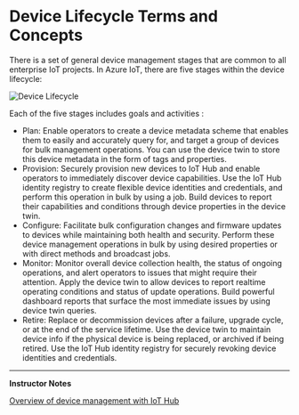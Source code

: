 # Device Lifecycle Terms and Concepts

There is a set of general device management stages that are common to all enterprise IoT projects. In Azure IoT, there are five stages within the device lifecycle:

![Device Lifecycle](../../Linked_Image_Files/M02_L01_DeviceLifecycleDiagram.png)

Each of the five stages includes goals and activities :

* Plan: Enable operators to create a device metadata scheme that enables them to easily and accurately query for, and target a group of devices for bulk management operations. You can use the device twin to store this device metadata in the form of tags and properties.
* Provision: Securely provision new devices to IoT Hub and enable operators to immediately discover device capabilities. Use the IoT Hub identity registry to create flexible device identities and credentials, and perform this operation in bulk by using a job. Build devices to report their capabilities and conditions through device properties in the device twin.
* Configure: Facilitate bulk configuration changes and firmware updates to devices while maintaining both health and security. Perform these device management operations in bulk by using desired properties or with direct methods and broadcast jobs.
* Monitor: Monitor overall device collection health, the status of ongoing operations, and alert operators to issues that might require their attention. Apply the device twin to allow devices to report realtime operating conditions and status of update operations. Build powerful dashboard reports that surface the most immediate issues by using device twin queries.
* Retire: Replace or decommission devices after a failure, upgrade cycle, or at the end of the service lifetime. Use the device twin to maintain device info if the physical device is being replaced, or archived if being retired. Use the IoT Hub identity registry for securely revoking device identities and credentials.

---

**Instructor Notes**

[Overview of device management with IoT Hub](https://docs.microsoft.com/en-us/azure/iot-hub/iot-hub-device-management-overview)
